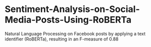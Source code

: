 # Sentiment-Analysis-on-Social-Media-Posts-Using-RoBERTa
Natural Language Processing on Facebook posts by applying a text identifier (RoBERTa), resulting in an F-measure of 0.88
